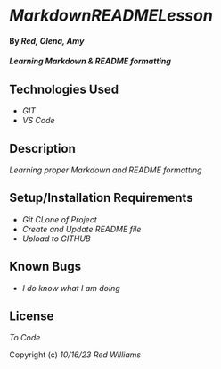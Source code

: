 # _MarkdownREADMELesson_

#### By _**Red, Olena, Amy**_

#### _Learning Markdown & README formatting_

## Technologies Used

* _GIT_
* _VS Code_


## Description

_Learning proper Markdown and README formatting_

## Setup/Installation Requirements

* _Git CLone of Project_
* _Create and Update README file_
* _Upload to GITHUB_


## Known Bugs

* _I do know what I am doing_



## License

_To Code_

Copyright (c) _10/16/23_ _Red Williams_